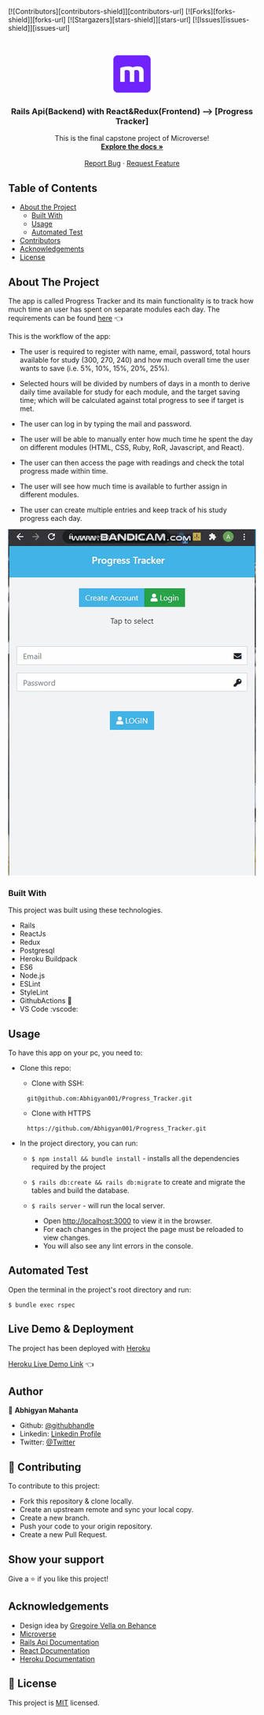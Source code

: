 [![Contributors][contributors-shield]][contributors-url]
[![Forks][forks-shield]][forks-url]
[![Stargazers][stars-shield]][stars-url]
[![Issues][issues-shield]][issues-url]


<!-- PROJECT LOGO -->
<br />
<p align="center">
  <a href="https://github.com/Abhigyan001/Progress_Tracker.git">
    <img src="app/assets/images/microverse.png" alt="Logo" width="80" height="80">
  </a>

  <h3 align="center">Rails Api(Backend) with React&Redux(Frontend) --> [Progress Tracker]</h3>

  <p align="center">
    This is the final capstone project of Microverse!
    <br />
    <a href="https://github.com/Abhigyan001/Progress_Tracker.git"><strong>Explore the docs »</strong></a>
    <br />
    <br />
    <a href="https://github.com/Abhigyan001/Progress_Tracker/issues">Report Bug</a>
    ·
    <a href="https://github.com/Abhigyan001/Progress_Tracker/issues">Request Feature</a>
  </p>
</p>

<!-- TABLE OF CONTENTS -->
## Table of Contents

* [About the Project](#about-the-project)
  * [Built With](#built-with)
  * [Usage](#usage)
  * [Automated Test](#automated-test)
* [Contributors](#contributors)
* [Acknowledgements](#acknowledgements)
* [License](#license)

<!-- ABOUT THE PROJECT -->
## About The Project

The app is called Progress Tracker and its main functionality is to track how much time an user has spent on separate modules each day.
The requirements can be found [here](https://www.notion.so/Final-Capstone-Project-Tracking-App-22e454da738c46efaf17721826841772) :point_left:

This is the workflow of the app:

- The user is required to register with name, email, password, total hours available for study (300, 270, 240) and how much overall time the user wants to save (i.e. 5%, 10%, 15%, 20%, 25%).

- Selected hours will be divided by numbers of days in a month to derive daily time available for study for each module, and the target saving time; which will be calculated against total progress to see if target is met.

- The user can log in by typing the mail and password.

- The user will be able to manually enter how much time he spent the day on different modules (HTML, CSS, Ruby, RoR, Javascript, and React).

- The user can then access the page with readings and check the total progress made within time.

- The user will see how much time is available to further assign in different modules.

- The user can create multiple entries and keep track of his study progress each day.

![screenshot](app/assets/images/ss1.gif)

### Built With
This project was built using these technologies.
* Rails
* ReactJs
* Redux
* Postgresql
* Heroku Buildpack
* ES6
* Node.js
* ESLint
* StyleLint
* GithubActions :muscle:
* VS Code :vscode:

<!-- INSTALLATION -->
## Usage

To have this app on your pc, you need to:
* Clone this repo:
  - Clone with SSH:
  ```
    git@github.com:Abhigyan001/Progress_Tracker.git
  ```
  - Clone with HTTPS
  ```
    https://github.com/Abhigyan001/Progress_Tracker.git
  ```

* In the project directory, you can run:

  - `$ npm install && bundle install` - installs all the dependencies required by the project
  - `$ rails db:create && rails db:migrate` to create and migrate the tables and build the database.

  - `$ rails server` - will run the local server.
    - Open [http://localhost:3000](http://localhost:3000) to view it in the browser.
    - For each changes in the project the page must be reloaded to view changes.
    - You will also see any lint errors in the console.

## Automated Test
  Open the terminal in the project's root directory and run:
  ```
  $ bundle exec rspec
  ```

## Live Demo & Deployment
The project has been deployed with [Heroku](https://www.heroku.com/)

[Heroku Live Demo Link](https://progresstrackerapp.herokuapp.com/) :point_left:

<!-- CONTACT -->
## Author

👤 **Abhigyan Mahanta**​

- Github: [@githubhandle](https://github.com/Abhigyan001)   
- Linkedin: [Linkedin Profile](https://www.linkedin.com/in/abhigyan001/)
- Twitter: [@Twitter](https://twitter.com/abhigyan_001)

## :handshake: Contributing

To contribute to this project:
- Fork this repository & clone locally.
- Create an upstream remote and sync your local copy.
- Create a new branch.
- Push your code to your origin repository.
- Create a new Pull Request.

## Show your support

Give a :star: if you like this project!

<!-- ACKNOWLEDGEMENTS -->
## Acknowledgements
* Design idea by [Gregoire Vella on Behance](https://www.behance.net/gregoirevella)
* [Microverse](https://www.microverse.org/)
* [Rails Api Documentation](https://api.rubyonrails.org/)
* [React Documentation](https://reactjs.org/docs/getting-started.html)
* [Heroku Documentation](https://devcenter.heroku.com/)

## 📝 License

This project is [MIT](https://opensource.org/licenses/MIT) licensed.
